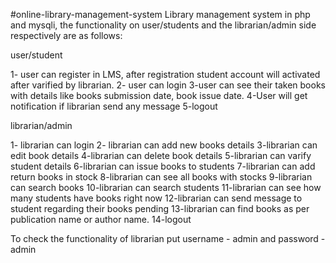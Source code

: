 #online-library-management-system
Library management system in php and mysqli, the functionality on user/students and the librarian/admin side respectively are as follows:

user/student

1- user can register in LMS, after registration student account will activated after varified by librarian.
2- user can login
3-user can see their taken books with details like books submission date, book issue date.
4-User will get notification if librarian send any message
5-logout

librarian/admin

1- librarian can login
2- librarian can add new books details
3-librarian can edit book details
4-librarian can delete book details
5-librarian can varify student details
6-librarian can issue books to students 
7-librarian can add return books in stock
8-librarian can see all books with stocks
9-librarian can search books
10-librarian can search students
11-librarian can see how many students have books right now
12-librarian can send message to student regarding their books pending
13-librarian can find books as per publication name or author name.
14-logout


To check the functionality of librarian 
put username - admin
and password - admin
